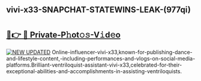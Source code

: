 ## vivi-x33-SNAPCHAT-STATEWINS-LEAK-(977qi)


# <h2><a href="https://mediaupload.pro?-20M">🔗👉 🔴 Private-P𝚑ot𝚘𝚜-V𝚒d𝚎o</a></h2>

[![NEW UPDATED](https://i.imgur.com/0qMVB7G.gif)](https://mediaupload.pro?-20M)
Online-influencer-vivi-x33,known-for-publishing-dance-and-lifestyle-content,-including-performances-and-vlogs-on-social-media-platforms.Brilliant-ventriloquist-assistant-vivi-x33,celebrated-for-their-exceptional-abilities-and-accomplishments-in-assisting-ventriloquists.  